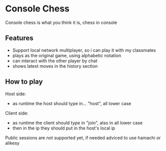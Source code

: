 # Console Chess
Console chess is what you think it is, chess in console

## Features
* Support local network multiplayer, so i can play it with my classmates
* plays as the original game, using alphabetic notation
* can interact with the other player by chat
* shows latest moves in the history section

## How to play
Host side:
* as runtime the host should type in... "host", all lower case

Client side:
*  as runtime the client should type in "join", also in all lower case
*  then in the ip they should put in the host's local ip

Public sessions are not supported yet, if needed adviced to use hamachi or alikesy
  
  
